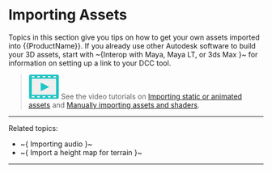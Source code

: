 # Importing Assets

Topics in this section give you tips on how to get your own assets imported into {{ProductName}}. If you already use other Autodesk software to build your 3D assets, start with ~{Interop with Maya, Maya LT, or 3ds Max }~ for information on setting up a link to your DCC tool.

> ![](images/icon_video.png) See the video tutorials on [Importing static or animated assets](http://area.autodesk.com/learning/importing-static-or-animated-assets) and [Manually importing assets and shaders](http://area.autodesk.com/learning/part-2--manually-importing-assets-and-shaders-to-stingray).

---
Related topics:

- ~{ Importing audio }~
- ~{ Import a height map for terrain }~

---
